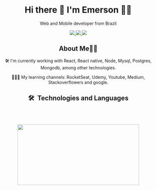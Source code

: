 <h1 align='center'>
  Hi there 👋 I'm Emerson 👨‍💻
</h1>

<p align="center"> 
   Web and Mobile developer from Brazil
</p>

<p align="center">
  <a href="https://linkedin.com/in/emersonslima" target="_blank" alt="Linkedin">
    <img src="https://img.shields.io/badge/-Linkedin-6610F2?style=for-the-badge&logo=Linkedin&logoColor=FFFFFF&link=https://linkedin.com/in/emersonslima"/>
  </a>
  <a href="mailto:emerson.dev7@gmail.com?subject=Hello%20again" target="_blank" alt="WhatsApp">
  <img src="https://img.shields.io/badge/Gmail-6610f2?style=for-the-badge&logo=gmail&logoColor=white"/>
  </a>
  <a href="https://instagram.com/emersonlimaa7" target="_blank" alt="Instagram">
    <img src="https://img.shields.io/badge/-instagram-6610F2?style=for-the-badge&logo=instagram&logoColor=FFFFFF&link=https://instagram.com/emersonlimaa7"/>
  </a>
</p> 

<div align="center">
  <h2 align="center">About Me👨‍💻</h2>
  <p>
    <p>🛠    I'm currently working with React, React native, Node, Mysql, Postgres, Mongodb, among other technologies.</p>
    <p>👦🏽‍💻 My learning channels: RocketSeat, Udemy, Youtube, Medium, Stackoverflowers and google.</p>
</div>

<div align="center" style:"display: inline-block">
  
  <h2> 🛠 &nbsp;Technologies and Languages</h2>
  <div display="inline block">
  
  <img alt="" src="https://img.shields.io/badge/javascript-%23323330.svg?style=for-the-badge&logo=javascript&logoColor=%23F7DF1E"/>
  <img alt="" src="https://img.shields.io/badge/react-%2320232a.svg?style=for-the-badge&logo=react&logoColor=%2361DAFB"/>
  <img alt="" src="https://img.shields.io/badge/react_native-%2320232a.svg?style=for-the-badge&logo=react&logoColor=%2361DAFB" />
  <img alt="" src="https://img.shields.io/badge/typescript-%23007ACC.svg?style=for-the-badge&logo=typescript&logoColor=white"/>
  <img alt="" src="https://img.shields.io/badge/css3-%231572B6.svg?style=for-the-badge&logo=css3&logoColor=white"/>
  <img alt="" src="https://img.shields.io/badge/html5-%23E34F26.svg?style=for-the-badge&logo=html5&logoColor=white"/>
  <img alt="" src="https://img.shields.io/badge/bootstrap-%23563D7C.svg?style=for-the-badge&logo=bootstrap&logoColor=white"/>
  <img alt="" src="https://img.shields.io/badge/expo-1C1E24?style=for-the-badge&logo=expo&logoColor=#D04A37"/>
  <img alt="" src="https://img.shields.io/badge/node.js-6DA55F?style=for-the-badge&logo=node.js&logoColor=white"/>
  <img alt="" src="https://img.shields.io/badge/postgres-%23316192.svg?style=for-the-badge&logo=postgresql&logoColor=white"/>
  <img alt="" src="https://img.shields.io/badge/Amazon_AWS-FF9900?style=for-the-badge&logo=amazonaws&logoColor=white"/>
  <img alt="" src="https://img.shields.io/badge/Vercel-000000?style=for-the-badge&logo=vercel&logoColor=white"/>
  <img alt="" src="https://img.shields.io/badge/Figma-F24E1E?style=for-the-badge&logo=figma&logoColor=white"/>
  <img alt="" src="https://img.shields.io/badge/Express.js-000000?style=for-the-badge&logo=express&logoColor=white"/>
  <img alt="" src="https://img.shields.io/badge/Sass-CC6699?style=for-the-badge&logo=sass&logoColor=white"/>
  <img alt="" src="https://img.shields.io/badge/Tailwind_CSS-38B2AC?style=for-the-badge&logo=tailwind-css&logoColor=white"/>
  <img alt="" src="https://img.shields.io/badge/VSCode-0078D4?style=for-the-badge&logo=visual%20studio%20code&logoColor=white"/>
  <img alt="" src="https://img.shields.io/badge/GitHub-100000?style=for-the-badge&logo=github&logoColor=white"/>
  <img alt="" src="https://img.shields.io/badge/GIT-E44C30?style=for-the-badge&logo=git&logoColor=white"/>
  </div>
   <br>
<p align="center">
 <img width="400em" height="200em" src="https://github-readme-stats.vercel.app/api/top-langs/?username=emersonlimaa&layout=compact&langs_count=6)(https://github.com/emersonlimaa/github-readme-statsCompact&theme=radical"/>
</p> 
